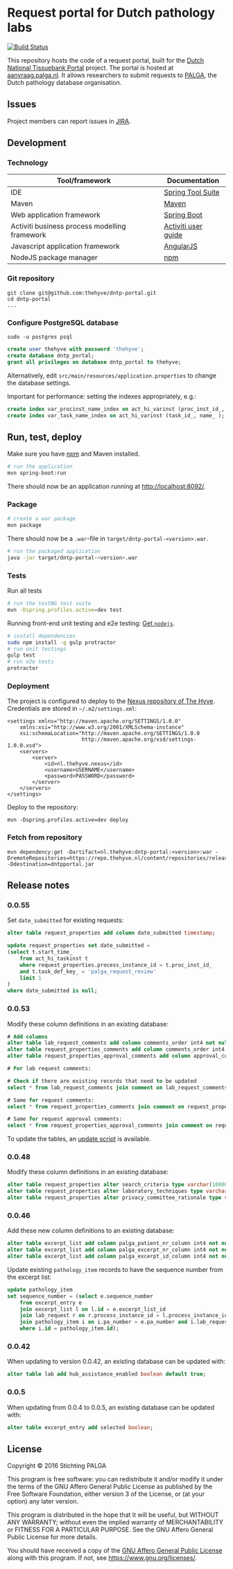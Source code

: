 # Request portal for Dutch pathology labs

[![Build Status](https://travis-ci.org/thehyve/dntp-portal.svg?branch=dev)](https://travis-ci.org/thehyve/dntp-portal/branches)

This repository hosts the code of a request portal, built for the
[Dutch National Tissuebank Portal](http://www.dntp.nl) project.
The portal is hosted at [aanvraag.palga.nl](https://aanvraag.palga.nl).
It allows researchers to submit requests to [PALGA](http://www.palga.nl),
the Dutch pathology database organisation.

## Issues
Project members can report issues in [JIRA](https://jira.thehyve.nl/projects/DNTPSD).

## Development 

### Technology
| Tool/framework | Documentation | 
| ---------------| ------------- |
| IDE | [Spring Tool Suite](https://spring.io/tools/sts) |
| Maven | [Maven](https://maven.apache.org/) |
| Web application framework | [Spring Boot](http://spring.io/guides/gs/spring-boot/) |
| Activiti business process modelling framework | [Activiti user guide](http://activiti.org/userguide/) |
| Javascript application framework | [AngularJS](https://docs.angularjs.org/guide) |
| NodeJS package manager | [npm](https://docs.npmjs.com/getting-started/installing-node) |

### Git repository
```
git clone git@github.com:thehyve/dntp-portal.git
cd dntp-portal
...
```

### Configure PostgreSQL database
```
sudo -u postgres psql
```
```sql
create user thehyve with password 'thehyve';
create database dntp_portal;
grant all privileges on database dntp_portal to thehyve;
```
Alternatively, edit `src/main/resources/application.properties` to change
the database settings.

Important for performance: setting the indexes appropriately, e.g.:
```sql
create index var_procinst_name_index on act_hi_varinst (proc_inst_id_, name_ );
create index var_task_name_index on act_hi_varinst (task_id_, name_ );
```

## Run, test, deploy

Make sure you have [npm](https://docs.npmjs.com/getting-started/installing-node) and Maven installed.

```bash
# run the application
mvn spring-boot:run
```
There should now be an application running at [http://localhost:8092/](http://localhost:8092/).


### Package
```bash
# create a war package
mvn package
```
There should now be a `.war`-file in `target/dntp-portal-<version>.war`.
```bash
# run the packaged application
java -jar target/dntp-portal-<version>.war
```


### Tests

Run all tests

```bash
# run the testNG test suite
mvn -Dspring.profiles.active=dev test
```

Running front-end unit testing and e2e testing:
[Get `nodejs`](https://nodejs.org/en/download/).
```bash
# install dependencies
sudo npm install -g gulp protractor
# run unit testings
gulp test
# run e2e tests
protractor
```

### Deployment
The project is configured to deploy to the [Nexus repository of The Hyve](https://repo.thehyve.nl/).
Credentials are stored in `~/.m2/settings.xml`:
```
<settings xmlns="http://maven.apache.org/SETTINGS/1.0.0"
    xmlns:xsi="http://www.w3.org/2001/XMLSchema-instance"
    xsi:schemaLocation="http://maven.apache.org/SETTINGS/1.0.0
                        http://maven.apache.org/xsd/settings-1.0.0.xsd">
    <servers>
        <server>
            <id>nl.thehyve.nexus</id>
            <username>USERNAME</username>
            <password>PASSWORD</password>
        </server>
    </servers>
</settings>
```
Deploy to the repository:
```
mvn -Dspring.profiles.active=dev deploy
```
### Fetch from repository
```
mvn dependency:get -Dartifact=nl.thehyve:dntp-portal:<version>:war -DremoteRepositories=https://repo.thehyve.nl/content/repositories/releases/ -Ddestination=dntpportal.jar
```

## Release notes

### 0.0.55
Set `date_submitted` for existing requests:
```sql
alter table request_properties add column date_submitted timestamp;

update request_properties set date_submitted =
(select t.start_time_
	from act_hi_taskinst t
	where request_properties.process_instance_id = t.proc_inst_id_
	and t.task_def_key_ = 'palga_request_review'
	limit 1
)
where date_submitted is null;
```

### 0.0.53
Modify these column definitions in an existing database:
```sql
# Add columns
alter table lab_request_comments add column comments_order int4 not null default -1;
alter table request_properties_comments add column comments_order int4 not null default -1;
alter table request_properties_approval_comments add column approval_comments_order int4 not null default -1;

# For lab request comments:

# Check if there are existing records that need to be updated
select * from lab_request_comments join comment on lab_request_comments.comments_id = comment.id where comments_order = -1 order by time_created;

# Same for request comments:
select * from request_properties_comments join comment on request_properties_comments.comments_id = comment.id where comments_order = -1 order by time_created;

# Same for request approval comments:
select * from request_properties_approval_comments join comment on request_properties_approval_comments.approval_comments_id = comment.id where approval_comments_order = -1 order by time_created;
```
To update the tables, an [update script](scripts/update_comment_tables) is available.

### 0.0.48
Modify these column definitions in an existing database:
```sql
alter table request_properties alter search_criteria type varchar(10000);
alter table request_properties alter laboratory_techniques type varchar(10000);
alter table request_properties alter privacy_committee_rationale type varchar(10000);
```

### 0.0.46
Add these new column definitions to an existing database:
```sql
alter table excerpt_list add column palga_patient_nr_column int4 not null default -1;
alter table excerpt_list add column palga_excerpt_nr_column int4 not null default -1;
alter table excerpt_list add column palga_excerpt_id_column int4 not null default -1;
```
Update existing `pathology_item` records to have the sequence number from the
excerpt list:
```sql
update pathology_item
set sequence_number = (select e.sequence_number
    from excerpt_entry e
    join excerpt_list l on l.id = e.excerpt_list_id
    join lab_request r on r.process_instance_id = l.process_instance_id
    join pathology_item i on i.pa_number = e.pa_number and i.lab_request_id = r.id
    where i.id = pathology_item.id);
```

### 0.0.42
When updating to version 0.0.42, an existing database can be updated with:
```sql
alter table lab add hub_assistance_enabled boolean default true;
```
### 0.0.5
When updating from 0.0.4 to 0.0.5, an existing database can be updated with:
```sql
alter table excerpt_entry add selected boolean;
```

## License
Copyright &copy; 2016  Stichting PALGA

This program is free software: you can redistribute it and/or modify
it under the terms of the GNU Affero General Public License as
published by the Free Software Foundation, either version 3 of the
License, or (at your option) any later version.

This program is distributed in the hope that it will be useful,
but WITHOUT ANY WARRANTY; without even the implied warranty of
MERCHANTABILITY or FITNESS FOR A PARTICULAR PURPOSE. See the
GNU Affero General Public License for more details.

You should have received a copy of the [GNU Affero General Public License](agpl-3.0.txt)
along with this program. If not, see https://www.gnu.org/licenses/.
